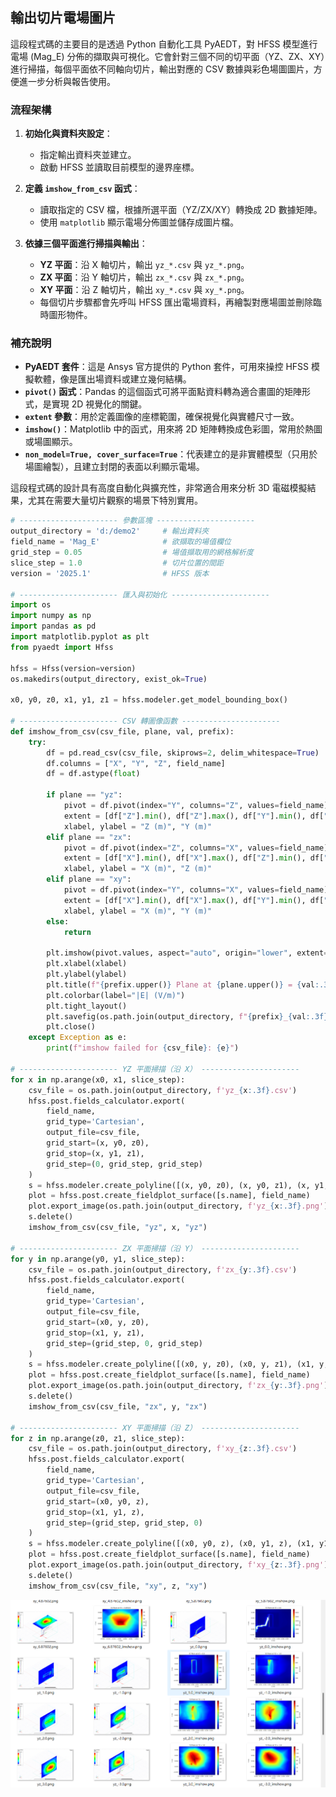 輸出切片電場圖片
---

這段程式碼的主要目的是透過 Python 自動化工具 PyAEDT，對 HFSS 模型進行電場 (Mag\_E) 分佈的擷取與可視化。它會針對三個不同的切平面（YZ、ZX、XY）進行掃描，每個平面依不同軸向切片，輸出對應的 CSV 數據與彩色場圖圖片，方便進一步分析與報告使用。

### 流程架構

1. **初始化與資料夾設定**：

   * 指定輸出資料夾並建立。
   * 啟動 HFSS 並讀取目前模型的邊界座標。

2. **定義 `imshow_from_csv` 函式**：

   * 讀取指定的 CSV 檔，根據所選平面（YZ/ZX/XY）轉換成 2D 數據矩陣。
   * 使用 `matplotlib` 顯示電場分佈圖並儲存成圖片檔。

3. **依據三個平面進行掃描與輸出**：

   * **YZ 平面**：沿 X 軸切片，輸出 `yz_*.csv` 與 `yz_*.png`。
   * **ZX 平面**：沿 Y 軸切片，輸出 `zx_*.csv` 與 `zx_*.png`。
   * **XY 平面**：沿 Z 軸切片，輸出 `xy_*.csv` 與 `xy_*.png`。
   * 每個切片步驟都會先呼叫 HFSS 匯出電場資料，再繪製對應場圖並刪除臨時圖形物件。

### 補充說明

* **PyAEDT 套件**：這是 Ansys 官方提供的 Python 套件，可用來操控 HFSS 模擬軟體，像是匯出場資料或建立幾何結構。
* **`pivot()` 函式**：Pandas 的這個函式可將平面點資料轉為適合畫圖的矩陣形式，是實現 2D 視覺化的關鍵。
* **`extent` 參數**：用於定義圖像的座標範圍，確保視覺化與實體尺寸一致。
* **`imshow()`**：Matplotlib 中的函式，用來將 2D 矩陣轉換成色彩圖，常用於熱圖或場圖顯示。
* **`non_model=True, cover_surface=True`**：代表建立的是非實體模型（只用於場圖繪製），且建立封閉的表面以利顯示電場。

這段程式碼的設計具有高度自動化與擴充性，非常適合用來分析 3D 電磁模擬結果，尤其在需要大量切片觀察的場景下特別實用。



```python
# ---------------------- 參數區塊 ----------------------
output_directory = 'd:/demo2'     # 輸出資料夾
field_name = 'Mag_E'              # 欲擷取的場值欄位
grid_step = 0.05                  # 場值擷取用的網格解析度
slice_step = 1.0                  # 切片位置的間距
version = '2025.1'                # HFSS 版本

# ---------------------- 匯入與初始化 ----------------------
import os
import numpy as np
import pandas as pd
import matplotlib.pyplot as plt
from pyaedt import Hfss

hfss = Hfss(version=version)
os.makedirs(output_directory, exist_ok=True)

x0, y0, z0, x1, y1, z1 = hfss.modeler.get_model_bounding_box()

# ---------------------- CSV 轉圖像函數 ----------------------
def imshow_from_csv(csv_file, plane, val, prefix):
    try:
        df = pd.read_csv(csv_file, skiprows=2, delim_whitespace=True)
        df.columns = ["X", "Y", "Z", field_name]
        df = df.astype(float)

        if plane == "yz":
            pivot = df.pivot(index="Y", columns="Z", values=field_name)
            extent = [df["Z"].min(), df["Z"].max(), df["Y"].min(), df["Y"].max()]
            xlabel, ylabel = "Z (m)", "Y (m)"
        elif plane == "zx":
            pivot = df.pivot(index="Z", columns="X", values=field_name)
            extent = [df["X"].min(), df["X"].max(), df["Z"].min(), df["Z"].max()]
            xlabel, ylabel = "X (m)", "Z (m)"
        elif plane == "xy":
            pivot = df.pivot(index="Y", columns="X", values=field_name)
            extent = [df["X"].min(), df["X"].max(), df["Y"].min(), df["Y"].max()]
            xlabel, ylabel = "X (m)", "Y (m)"
        else:
            return

        plt.imshow(pivot.values, aspect="auto", origin="lower", extent=extent, cmap="jet")
        plt.xlabel(xlabel)
        plt.ylabel(ylabel)
        plt.title(f"{prefix.upper()} Plane at {plane.upper()} = {val:.3f}")
        plt.colorbar(label="|E| (V/m)")
        plt.tight_layout()
        plt.savefig(os.path.join(output_directory, f"{prefix}_{val:.3f}_imshow.png"))
        plt.close()
    except Exception as e:
        print(f"imshow failed for {csv_file}: {e}")

# ---------------------- YZ 平面掃描（沿 X） ----------------------
for x in np.arange(x0, x1, slice_step):
    csv_file = os.path.join(output_directory, f'yz_{x:.3f}.csv')
    hfss.post.fields_calculator.export(
        field_name,
        grid_type='Cartesian',
        output_file=csv_file,
        grid_start=(x, y0, z0),
        grid_stop=(x, y1, z1),
        grid_step=(0, grid_step, grid_step)
    )
    s = hfss.modeler.create_polyline([(x, y0, z0), (x, y0, z1), (x, y1, z1), (x, y1, z0)], non_model=True, cover_surface=True)
    plot = hfss.post.create_fieldplot_surface([s.name], field_name)
    plot.export_image(os.path.join(output_directory, f'yz_{x:.3f}.png'), orientation='isometric')
    s.delete()
    imshow_from_csv(csv_file, "yz", x, "yz")

# ---------------------- ZX 平面掃描（沿 Y） ----------------------
for y in np.arange(y0, y1, slice_step):
    csv_file = os.path.join(output_directory, f'zx_{y:.3f}.csv')
    hfss.post.fields_calculator.export(
        field_name,
        grid_type='Cartesian',
        output_file=csv_file,
        grid_start=(x0, y, z0),
        grid_stop=(x1, y, z1),
        grid_step=(grid_step, 0, grid_step)
    )
    s = hfss.modeler.create_polyline([(x0, y, z0), (x0, y, z1), (x1, y, z1), (x1, y, z0)], non_model=True, cover_surface=True)
    plot = hfss.post.create_fieldplot_surface([s.name], field_name)
    plot.export_image(os.path.join(output_directory, f'zx_{y:.3f}.png'), orientation='isometric')
    s.delete()
    imshow_from_csv(csv_file, "zx", y, "zx")

# ---------------------- XY 平面掃描（沿 Z） ----------------------
for z in np.arange(z0, z1, slice_step):
    csv_file = os.path.join(output_directory, f'xy_{z:.3f}.csv')
    hfss.post.fields_calculator.export(
        field_name,
        grid_type='Cartesian',
        output_file=csv_file,
        grid_start=(x0, y0, z),
        grid_stop=(x1, y1, z),
        grid_step=(grid_step, grid_step, 0)
    )
    s = hfss.modeler.create_polyline([(x0, y0, z), (x0, y1, z), (x1, y1, z), (x1, y0, z)], non_model=True, cover_surface=True)
    plot = hfss.post.create_fieldplot_surface([s.name], field_name)
    plot.export_image(os.path.join(output_directory, f'xy_{z:.3f}.png'), orientation='isometric')
    s.delete()
    imshow_from_csv(csv_file, "xy", z, "xy")

```

![2025-05-12_18-22-35](/assets/2025-05-12_18-22-35.png)